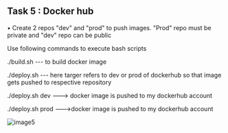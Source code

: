 Task 5 : Docker hub
--------------------

• Create 2 repos "dev" and "prod" to push images.
"Prod" repo must be private and "dev" repo can be public

Use following commands to execute bash scripts

./build.sh --- to build docker image

./deploy.sh <target> --- here targer refers to dev or prod of dockerhub so that image gets pushed to respective repository

./deploy.sh dev ---> docker image is pushed to my dockerhub account

./deploy.sh prod --->docker image is pushed to my dockerhub account

![image5](https://github.com/vasanthakumar45/capstone-project-App-deployment/assets/154395432/76d5188b-430c-4b1e-99fd-80e37aacc196)


    
